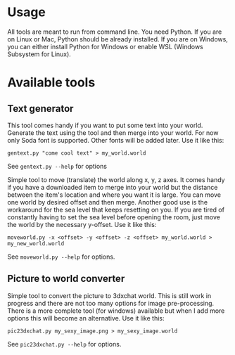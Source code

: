 # Usage

All tools are meant to run from command line. You need Python. If you are on Linux or Mac,
Python should be already installed. If you are on Windows, you can either install Python
for Windows or enable WSL (Windows Subsystem for Linux).

# Available tools

## Text generator

This tool comes handy if you want to put some text into your world. Generate the text
using the tool and then merge into your world. For now only Soda font is supported.
Other fonts will be added later. Use it like this:

```
gentext.py "come cool text" > my_world.world
```

See `gentext.py --help` for options

Simple tool to move (translate) the world along x, y, z axes. It comes handy if you
have a downloaded item to merge into your world but the distance between the
item's location and where you want it is large. You can move one world by desired
offset and then merge. Another good use is the workaround for the sea level that
keeps resetting on you. If you are tired of constantly having to set the sea level
before opening the room, just move the world by the necessary y-offset.
Use it like this:

```
moveworld.py -x <offset> -y <offset> -z <offset> my_world.world > my_new_world.world
```

See `moveworld.py --help` for options.

## Picture to world converter

Simple tool to convert the picture to 3dxchat world. This is still work in progress
and there are not too many options for image pre-processing. There is a more complete
tool (for windows) available but when I add more options this will become an alternative.
Use it like this:

```
pic23dxchat.py my_sexy_image.png > my_sexy_image.world
```

See `pic23dxchat.py --help` for options.
